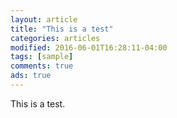 ```yaml
---
layout: article
title: "This is a test"
categories: articles
modified: 2016-06-01T16:28:11-04:00
tags: [sample]
comments: true
ads: true
---
```


This is a test.
